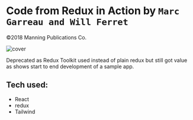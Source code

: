 # Code from Redux in Action by `Marc Garreau and Will Ferret`
©2018 Manning Publications Co.

![cover](https://images.manning.com/264/352/resize/book/c/e237742-87f3-486d-b863-98fb6de89e60/Garreau-Redux-HI.png)

Deprecated as Redux Toolkit used instead of plain redux but still got value as shows start to end development of a sample app.

## Tech used:
- React
- redux
- Tailwind
